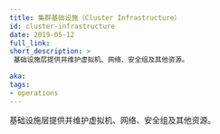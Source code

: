 ```yaml
---
title: 集群基础设施（Cluster Infrastructure）
id: cluster-infrastructure
date: 2019-05-12
full_link:
short_description: >
 基础设施层提供并维护虚拟机、网络、安全组及其他资源。

aka:
tags:
- operations
---
```



基础设施层提供并维护虚拟机、网络、安全组及其他资源。
